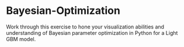 # Bayesian-Optimization
Work through this exercise to hone your visualization abilities and understanding of Bayesian parameter optimization in Python for a Light GBM model.
